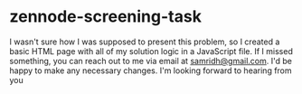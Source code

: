 # zennode-screening-task

I wasn't sure how I was supposed to present this problem, so I created a basic HTML page with all of my solution logic in a JavaScript file. If I missed something, you can reach out to me via email at samridh@gmail.com. I'd be happy to make any necessary changes. I'm looking forward to hearing from you
 
